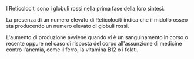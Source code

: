 I Reticolociti sono i globuli rossi nella prima fase della loro sintesi.

La presenza di un numero elevato di Reticolociti indica che il midollo osseo sta producendo un numero elevato di globuli rossi.

L'aumento di produzione avviene quando vi è un sanguinamento in corso o recente oppure nel caso di risposta del corpo all'assunzione di medicine
contro l'anemia, come il ferro, la vitamina B12 o i folati.
